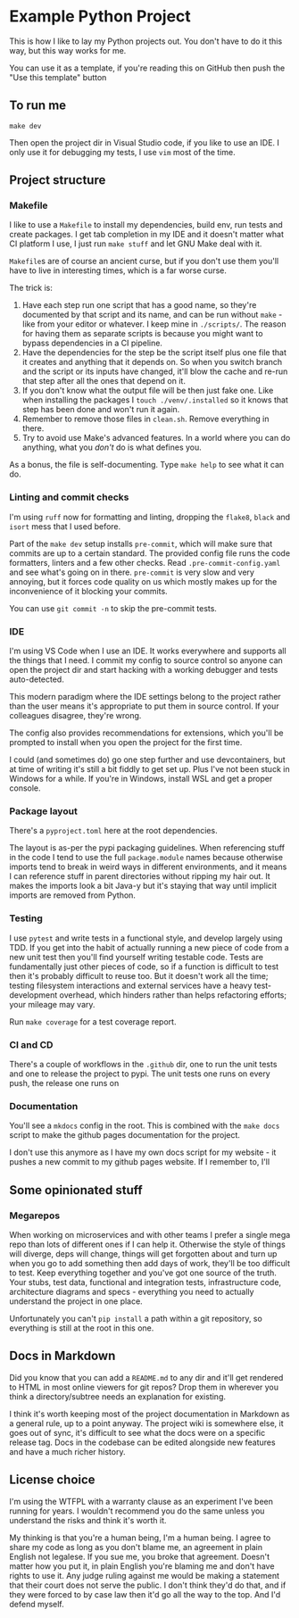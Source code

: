 # Example Python Project

This is how I like to lay my Python projects out. You don't have to do it
this way, but this way works for me.

You can use it as a template, if you're reading this on GitHub then push the
"Use this template" button

## To run me

    make dev

Then open the project dir in Visual Studio code, if you like to use an IDE. I
only use it for debugging my tests, I use `vim` most of the time.

## Project structure

### Makefile

I like to use a `Makefile` to install my dependencies, build env, run tests
and create packages. I get tab completion in my IDE and it doesn't matter what
CI platform I use, I just run `make stuff` and let GNU Make deal with it.

`Makefile`s are of course an ancient curse, but if you don't use them you'll
have to live in interesting times, which is a far worse curse.

The trick is:

1. Have each step run one script that has a good name, so they're documented
   by that script and its name, and can be run without `make` - like from
   your editor or whatever. I keep mine in `./scripts/`. The reason for having
   them as separate scripts is because you might want to bypass dependencies
   in a CI pipeline.
2. Have the dependencies for the step be the script itself plus one file
   that it creates and anything that it depends on. So when you switch branch
   and the script or its inputs have changed, it'll blow the cache and re-run
   that step after all the ones that depend on it.
3. If you don't know what the output file will be then just fake one. Like
   when installing the packages I `touch ./venv/.installed` so it knows that
   step has been done and won't run it again.
4. Remember to remove those files in `clean.sh`. Remove everything in there.
5. Try to avoid use Make's advanced features. In a world where you can do
   anything, what you *don't* do is what defines you.

As a bonus, the file is self-documenting. Type `make help` to see what it can
do.

### Linting and commit checks

I'm using `ruff` now for formatting and linting, dropping the `flake8`, `black`
and `isort` mess that I used before.

Part of the `make dev` setup installs `pre-commit`, which will make sure that
commits are up to a certain standard. The provided config file runs the code
formatters, linters and a few other checks. Read `.pre-commit-config.yaml` and
see what's going on in there. `pre-commit` is very slow and very annoying, but
it forces code quality on us which mostly makes up for the inconvenience of it
blocking your commits.

You can use `git commit -n` to skip the pre-commit tests.

### IDE

I'm using VS Code when I use an IDE. It works everywhere and supports all the
things that I need. I commit my config to source control so anyone can open the
project dir and start hacking with a working debugger and tests auto-detected.

This modern paradigm where the IDE settings belong to the project rather than
the user means it's appropriate to put them in source control. If your
colleagues disagree, they're wrong.

The config also provides recommendations for extensions, which you'll be
prompted to install when you open the project for the first time.

I could (and sometimes do) go one step further and use devcontainers, but at
time of writing it's still a bit fiddly to get set up. Plus I've not been stuck
in Windows for a while. If you're in Windows, install WSL and get a proper
console.

### Package layout

There's a `pyproject.toml` here at the root dependencies.

The layout is as-per the pypi packaging guidelines. When referencing stuff in
the code I tend to use the full `package.module` names because otherwise imports
tend to break in weird ways in different environments, and it means I can
reference stuff in parent directories without ripping my hair out. It makes the
imports look a bit Java-y but it's staying that way until implicit imports are
removed from Python.

### Testing

I use `pytest` and write tests in a functional style, and develop largely using
TDD. If you get into the habit of actually running a new piece of code from a
new unit test then you'll find yourself writing testable code. Tests are
fundamentally just other pieces of code, so if a function is difficult to test
then it's probably difficult to reuse too. But it doesn't work all the time;
testing filesystem interactions and external services have a heavy
test-development overhead, which hinders rather than helps refactoring efforts;
your mileage may vary.

Run `make coverage` for a test coverage report.

### CI and CD

There's a couple of workflows in the `.github` dir, one to run the unit tests
and one to release the project to pypi. The unit tests one runs on every push,
the release one runs on

### Documentation

You'll see a `mkdocs` config in the root. This is combined with the `make docs`
script to make the github pages documentation for the project.

I don't use this anymore as I have my own docs script for my website - it
pushes a new commit to my github pages website. If I remember to, I'll

## Some opinionated stuff

### Megarepos

When working on microservices and with other teams I prefer a single mega repo
than lots of different ones if I can help it. Otherwise the style of things
will diverge, deps will change, things will get forgotten about and turn up
when you go to add something then add days of work, they'll be too difficult to
test. Keep everything together and you've got one source of the truth. Your
stubs, test data, functional and integration tests, infrastructure code,
architecture diagrams and specs - everything you need to actually understand
the project in one place.

Unfortunately you can't `pip install` a path within a git repository, so
everything is still at the root in this one.

## Docs in Markdown

Did you know that you can add a `README.md` to any dir and it'll get rendered
to HTML in most online viewers for git repos? Drop them in wherever you think
a directory/subtree needs an explanation for existing.

I think it's worth keeping most of the project documentation in Markdown as a
general rule, up to a point anyway. The project wiki is somewhere else, it goes
out of sync, it's difficult to see what the docs were on a specific release
tag. Docs in the codebase can be edited alongside new features and have a much
richer history.

## License choice

I'm using the WTFPL with a warranty clause as an experiment I've been running
for years. I wouldn't recommend you do the same unless you understand the risks
and think it's worth it.

My thinking is that you're a human being, I'm a human being. I agree to share my
code as long as you don't blame me, an agreement in plain English not legalese.
If you sue me, you broke that agreement. Doesn't matter how you put it, in plain
English you're blaming me and don't have rights to use it. Any judge ruling
against me would be making a statement that their court does not serve the
public. I don't think they'd do that, and if they were forced to by case law
then it'd go all the way to the top. And I'd defend myself.
